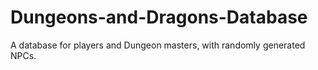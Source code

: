 # Dungeons-and-Dragons-Database
A database for players and Dungeon masters, with randomly generated NPCs.
